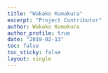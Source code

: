 ```yaml
---
title: "Wakako Kumakura"
excerpt: "Project Contributor"
author: Wakako Kumakura
author_profile: true
date: "2019-02-13"
toc: false
toc_sticky: false
layout: single
---
```

